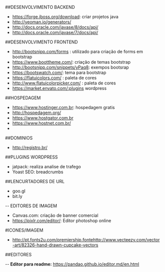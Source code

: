 
##DESENVOLVIMENTO BACKEND

- https://forge.jboss.org/download: criar projetos java
- http://yeoman.io/generators/
- http://docs.oracle.com/javase/8/docs/api/
- http://docs.oracle.com/javase/7/docs/api/


##DESENVOLVIMENTO FRONTEND

- http://bootsnipp.com/forms : utilizado para criação de forms em bootstrap
- https://www.boottheme.com/: criação de temas bootstrap
- http://bootsnipp.com/snippets/yPaq8: exempos bootsrap
- https://bootswatch.com/: tema para bootstrap
- https://flatuicolors.com/ : paleta de cores
- http://www.flatuicolorpicker.com/ : paleta de cores
- https://market.envato.com/:plugins wordpress

##HOSPEDAGEM

- https://www.hostinger.com.br: hospedagem gratis
- http://hospedagem.org/
- https://www.hostgator.com.br
- https://www.hostnet.com.br/
- 

##DOMINIOS

- http://registro.br/

##PLUGINS WORDPRESS

- jatpack: realiza analise de trafego
- Yoast SEO: breadcrumbs

##LENCURTADORES DE URL

- goo.gl
- bit.ly

-- EDITORES DE IMAGEM
- Canvas.com: criação de banner comercial
- https://pixlr.com/editor/: Editor photoshop online

#ICONES/IMAGEM
- http://pt.fonts2u.com/premiership.fontehttp://www.vecteezy.com/vector-art/82326-hand-drawn-cupcake-vectors

##EDITORES

-- **Editor para readme:** https://pandao.github.io/editor.md/en.html

